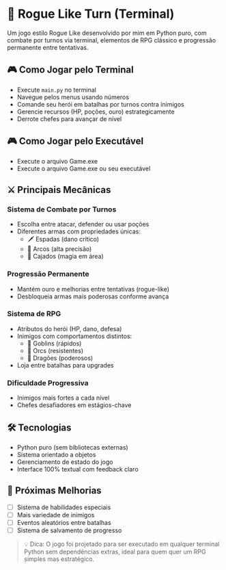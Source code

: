 # 🏰 Rogue Like Turn (Terminal)

Um jogo estilo Rogue Like desenvolvido por mim em Python puro, com combate por turnos via terminal, elementos de RPG clássico e progressão permanente entre tentativas.

## 🎮 Como Jogar pelo Terminal
- Execute `main.py` no terminal
- Navegue pelos menus usando números
- Comande seu herói em batalhas por turnos contra inimigos
- Gerencie recursos (HP, poções, ouro) estrategicamente
- Derrote chefes para avançar de nível

## 🎮 Como Jogar pelo Executável
- Execute o arquivo Game.exe
- Execute o arquivo Game.exe ou seu executável

## ⚔️ Principais Mecânicas
### Sistema de Combate por Turnos
- Escolha entre atacar, defender ou usar poções  
- Diferentes armas com propriedades únicas:
  - 🗡️ Espadas (dano crítico)
  - 🏹 Arcos (alta precisão)
  - 🔮 Cajados (magia em área)

### Progressão Permanente
- Mantém ouro e melhorias entre tentativas (rogue-like)
- Desbloqueia armas mais poderosas conforme avança

### Sistema de RPG
- Atributos do herói (HP, dano, defesa)
- Inimigos com comportamentos distintos:
  - 👺 Goblins (rápidos)
  - 👹 Orcs (resistentes)
  - 🐉 Dragões (poderosos)
- Loja entre batalhas para upgrades

### Dificuldade Progressiva
- Inimigos mais fortes a cada nível
- Chefes desafiadores em estágios-chave

## 🛠️ Tecnologias
- Python puro (sem bibliotecas externas)
- Sistema orientado a objetos
- Gerenciamento de estado do jogo
- Interface 100% textual com feedback claro

## 📌 Próximas Melhorias
- [ ] Sistema de habilidades especiais
- [ ] Mais variedade de inimigos
- [ ] Eventos aleatórios entre batalhas
- [ ] Sistema de salvamento de progresso

> 💡 Dica: O jogo foi projetado para ser executado em qualquer terminal Python sem dependências extras, ideal para quem quer um RPG simples mas estratégico.